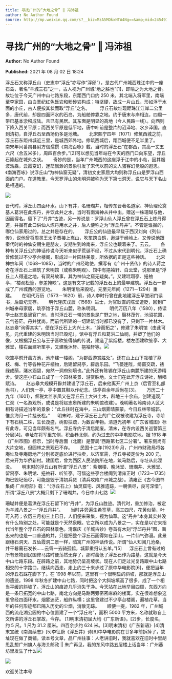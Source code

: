 ```yaml
---
title: 寻找广州的“大地之骨” ‖ 冯沛祖
author: No Author Found
source: http://mp.weixin.qq.com/s?__biz=MzA5MDkxNTA4Ng==&amp;mid=2454911323&amp;idx=1&amp;sn=5e8c09f36cc9a392f6c81464c1d34dae&amp;chksm=87a2313ab0d5b82ce26a782eb058052a2ee96a40f38ad383baf13669021603c28cbfa71dcdc4#rd
---
```


# 寻找广州的“大地之骨” ‖ 冯沛祖

**Author:** No Author Found

**Published:** 2021 年 08 月 02 日 18:24

浮丘石又称浮丘山（史志中“浮丘”亦写作“浮邱”），是古代广州城西珠江中的一座石岛，著名“羊城三石”之一，古人视为广州城“地之胏也”[1]，即喻之为大地之骨。故址位于今天广州中山七路东段，东距西门口约 250 米，其北端入将军里，南端至李家园，由白垩纪红色砾岩和粉砂岩构成；特坚硬，故成一片山丘，形如浮于水面的小丘，古人便按其状而取“浮丘”之名。        浮丘石故址现距珠江江岸二公里多，唐代前，却是四面环水的石岛，为船舶停靠之地。约于唐末与岸相连，四周一带已基本淤积成陆。且已有民居。其东面是明显的高地（今人民路一线）。向西则下降入西关平原；而西关平原是低平地，唐中叶前是整片的沼泽地、水乡泽国。直到清初，自浮丘石至西场仍多是池塘。      北宋熙宁四年（1071）修筑西城之前，浮丘石东距州城近三里，是城西郊外地。修筑西城后，距西城便不足半里了。      南宋年间番禺县尉方信孺撰《南海百咏》载，当时的浮丘石“在郡西，其高一丈五六尺（合五米多），周四百余步。”[2]可以想见当年站在今天的西门口向东望，浮丘石隆起在城外之状。      奇妙的是，当年广州城西的这座浮于江中的小岛，因其烟波浩淼，云霞变幻，迷茫飘渺的景象引发了宋代以前的文人骚客幻觉般的遐思。《南海百咏》说浮丘山“为神仙窟无疑”，清初文史家屈大均则称浮丘山是罗浮山西面的门户。在道教里，今天罗浮山的朱明洞被称为天下第七洞天，说它与天下名山是相通的。

![](https://mmbiz.qpic.cn/mmbiz_jpg/PJWG74pLsMY1ayKqBM4K7f91rDzrLSw89dLNB6wRF4wyyCzQTIVy6Mh9ib12llJo6By46tlruiaMDXFULAdmriatg/640)

晋代时，浮丘山四面环水。山下有井，名珊瑚井，相传东晋著名道家、神仙理论奠基人葛洪在此炼丹，并饮此井之水，当时有南海神从井中出，赠送一株珊瑚与他，因而得名。留下了“丹井”古迹，另一传说是：罗浮山仙人浮丘曾在浮丘石上炼丹得道，并掘有此口供仙人炼丹用水之井，后人便称之为“浮丘丹井”。不管是谁掘的，哪位仙家用过的，总之井是存在的。      浮丘公的仙迹最早载于西汉刘向《列仙传》，说他曾将周灵王太子晋接上嵩山，吹笙跨白鹤，遨游于缑岭上。又传说他跟秦代时的神仙安期生是朋友，安期生到岭南来，浮丘公也跟着来了。云云。      各种有关浮丘公的神话传说今天听来似乎荒诞不经，不过从宋代到明代，浮丘石上确曾修筑过不少亭台楼阁，形成过一片园林美景，所依据的正是这些神话。      北宋神宗年间（1068─1085），当时的广州经略使，撰写有《广州十贤传》的诗人蒋之奇在浮丘石上建筑了朱明馆（或称朱明观）、馆中有挹袖轩、白云堂，说那里是“浮丘上人得道之地，有双舄故事，其为神仙之窟无疑矣。”。又建玳瑁亭、挹袖亭，“楼观松篁，参差掩映”。这是有文字记载的浮丘石上的最早建筑。浮丘石一带成了广州城西的游览地。      朱明馆后来毁圮。元至元年间（1271－1294）重建。      在明代万历（1573－1620）前，诗人李时行曾在此地建浮丘草堂闭门读书，后毁圮无存。      明代隆庆戊辰（1568）进士，为官耿直的陈堂遭贬，回到广州城奉母家居，筑亭馆于浮丘山麓，称朱明洞。        明代万历八年（1580），侍读学士赵志皋谪官广州，当时浮丘石一带的景象是广野之地，翳林茂竹，池沼花圃，云气苍茫。丹井犹尚。而前代所建的一切建筑当时都已没有了，只剩下一片林木。赵志皋“询得其实”，便在浮丘石上大兴土木，“辟而拓之”，修建了朱明馆（由此可见，元代重建的朱明馆当时已毁圮），馆中有浮丘和葛洪二仙祠，并塑了他们的像，又根据浮丘公与王子晋吹笙得仙的传说，建造了紫烟楼，楼左面建吹笙亭、大雅堂，楼右面建听笙亭，又建晚沐轩、挹袖轩等。![](https://mmbiz.qpic.cn/mmbiz_gif/Ljib4So7yuWjKYvoSviaiaDUIGf1pH9H1bpezQyTlgNPI3cGQH56ibXAQ004ETMq8DiavmVvDrPjfq9zffVxOPu7E6g/640?wx_fmt=gif)

吹笙亭前开凿方池，池岸建一楼阁，“为郡西游赏胜处”。还在山上山下栽植了荔枝、梅、竹等各种花卉植物，后建留舄亭，辟后乐园。“飞甍连陛，绮窗交疏，裱绿成荫，潴水涵碧，宛然一洞府别境也。”此外还有陈锡在浮丘山南麓所建的天游精舍。使这座小石山丘成了一个园林美景、游赏胜地。文士们在此开浮丘诗社，酬唱赋诗。      赵志皋大规模开辟并建设了浮丘石，后来他离开广州上京（后官至礼部尚书），人们筑一亭，亭中置其鞋以作纪念。该亭百余年后尚在[3]。      万历二十九年（1601），督税太监李凤又在浮丘石上大兴土木，辟地三十余庙，创建道观广仁观（一名游观所，或说是将赵志皋所建的朱明馆改建）。晚明著名岭南诗人区大相有诗描述当年的景象：“此丘往时在海中，三山烟雾晴蒙蒙。今日丘林带城郭，惟余海月一片挂长松。”      明末时，建于浮丘石上的广仁观被改建为浮丘寺，寺阶下有石桃二株，生长茂盛，树影扶疏，为数百年物。清道光初年《广东省城图》标有此寺，可见当年颇有名气。浮丘寺约于清后期废。清末，在寺内设西关巡警第三分局[4]。寺址在将军里东侧，积金巷北侧，约为过去的中华电影院地。据 1918 年《广州市图》标示，当时寺后面（北面）是警局“西路第七区二分署”。署东侧尚有大片空地，但园林之景观已不存。      民国十二年(1923)9 月，广州市财政局将各庵址及寺庵房地产分别核定底价进行拍卖，以济军需，浮丘寺被定价为 200 元，后来开为华侨新村。建国后，曾为西区人民法院所在地，筑马路后，寺址从此湮没。      明末时的浮丘山有所谓“浮丘八景”：紫烟楼、晚沐堂、珊瑚井、大雅堂、留舄亭、朱明馆、挹袖轩、听笙亭。可惜这些亭台楼阁到清雍正时（1723－1735）均已毁圮殆尽，可能是毁于清初兵燹（清兵攻陷广州城之战）。清雍正《古今图书集成·广州府部》载：“（浮丘石上）仙灵窟宅、风雅遗踪，一朝俱尽，良可深惜”。所谓“浮丘八景”大概只剩下了珊瑚井。今日中山七路  ![](https://mmbiz.qpic.cn/mmbiz_jpg/PJWG74pLsMY1ayKqBM4K7f91rDzrLSw8DHGEW1kYXicbgZwzKewZdJkJ2PeuQYiaNibENZLHar6cHmRxMxT0MDkKA/640)

珊瑚井便是葛洪在浮丘石留下的“丹井”，为浮丘山胜迹。清代时，重加修治，被定为羊城八景之一“浮丘丹井”。      当时井旁遍生希签草，高三四尺，花黄似菊，叶可入药；农历三月初三上巳日，人们便来采集，视为仙草。这“丹井”本身其实并没有什么特别之处，可能就是个天然泉眼。它之所以成为八景之一，实在是以它来指代当年整个浮丘石的园林景色。清嘉庆《羊城古钞》卷首有木刻“浮邱丹井”图，画出来的也是一口普通的井，只是把整个浮丘石画得如在深山，一片仙气弥漫。此景跟穗石洞天、五仙霞洞二景一样，暗寓广州的神话传说。所谓“仙人知阅几沧桑，井干鬈需石发长……云霄一去骑孤鹤，城郭重归认五羊。”[5]      浮丘石上曾有过的所有景物到民国修马路时便荡然无存了，那时凿低了浮丘石作为路基，这就是今天中山七路东段。在辟路之前，其地势仍呈高坡状。现在人们走过光复路跟中山七路相交的十字路口，继续向西走，走上约三十来步过了原中华电影院[6]，便把当年的浮丘石踩在脚下了。在 1998 年以前，这里有一个很明显的斜坡，那就是浮丘山的遗迹。1998 年秋冬扩建中山七路，同时把这个大斜坡填高了很多，成了一个相当平缓的斜坡了。浮丘山的痕迹几乎消失干净。今天站在此地举目四顾，东西方向是一条已拓宽的中山七路，南北方向是马路两旁密密麻麻的楼寓，实在很难想象这里曾经四面环水，烟雾迷茫，船舴纵横；这里曾建过不少亭台楼阁，遍植花草。当年的任何形迹都已隔入历史的尘烟，消散无踪。      顺便一提，1982 年，广州城西的流花湖公园的中心位置建了一个“浮丘岛”，面积 5000 平方米，名称就取自上文所讲的浮丘石掌故，今存。 [1]明末清初屈大均《广东新语》。[2]步，长度名，约 5 尺。1 尺为 31.2 厘米。四百余步约 624 米。[3]明末清初《广东新语》[4]清末宣统《南海续志》[5]李征蔚《浮丘井》诗[6]中华电影院在廿多年前拆掉了，故址现在做了商铺。读本号文章，品广州往事：人老讲旧时，我就喜欢在旧时中里胡思乱想广州旗人与海关邮政 || 朱广再见，我的东风中路五层楼上话当年：广州蕃坊里发生了什么![](https://mmbiz.qpic.cn/mmbiz_jpg/PJWG74pLsMY1ayKqBM4K7f91rDzrLSw8ia9JSdeBKZoNHx2bPvezh2nYkL6nFagIJB91zHq3Ma1ep5ZmoiafkOJg/640)

![](https://mmbiz.qpic.cn/mmbiz_png/bL2iaicTYdZn5q2Oe89MgcBFcGmONVbFEWA4UNCJ7iaic6LvWs6ZqADTKiab2wiciaLwibFUCRq6JTq8b78XXa1EUISjtA/640?wx_fmt=png)

欢迎关注本号
